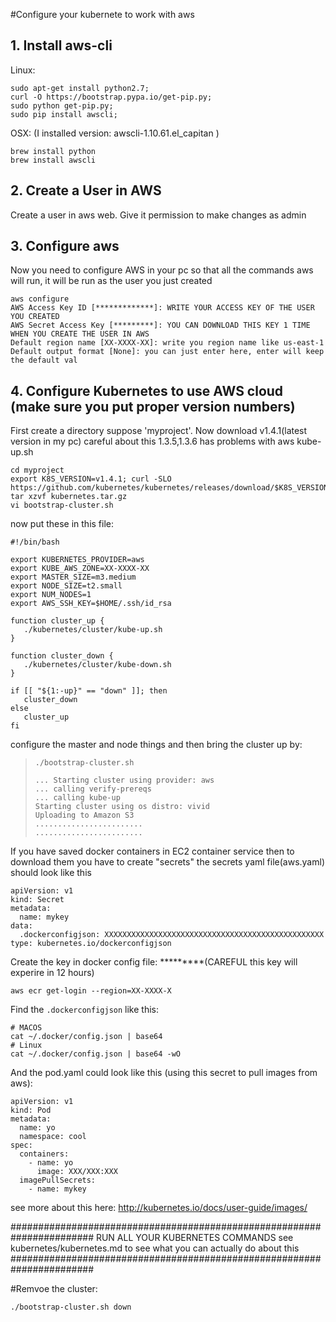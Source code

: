 #Configure your kubernete to work with aws


## 1. Install aws-cli


Linux:
```
sudo apt-get install python2.7;
curl -O https://bootstrap.pypa.io/get-pip.py;
sudo python get-pip.py;
sudo pip install awscli;
```
OSX: (I installed version: awscli-1.10.61.el_capitan )
```
brew install python
brew install awscli
```


## 2. Create a User in AWS

Create a user in aws web. Give it permission to make changes as admin


## 3. Configure aws

Now you need to configure AWS in your pc so that all the commands aws will run, it will be run as the user you just created

```
aws configure
AWS Access Key ID [*************]: WRITE YOUR ACCESS KEY OF THE USER YOU CREATED
AWS Secret Access Key [*********]: YOU CAN DOWNLOAD THIS KEY 1 TIME WHEN YOU CREATE THE USER IN AWS
Default region name [XX-XXXX-XX]: write you region name like us-east-1
Default output format [None]: you can just enter here, enter will keep the default val
```

## 4. Configure Kubernetes to use AWS cloud (make sure you put proper version numbers)

First create a directory suppose 'myproject'. Now download v1.4.1(latest version in my pc) careful about this 1.3.5,1.3.6 has problems with aws kube-up.sh
```
cd myproject
export K8S_VERSION=v1.4.1; curl -SLO https://github.com/kubernetes/kubernetes/releases/download/$K8S_VERSION/kubernetes.tar.gz
tar xzvf kubernetes.tar.gz
vi bootstrap-cluster.sh
```

now put these in this file:
```
#!/bin/bash

export KUBERNETES_PROVIDER=aws
export KUBE_AWS_ZONE=XX-XXXX-XX
export MASTER_SIZE=m3.medium
export NODE_SIZE=t2.small
export NUM_NODES=1
export AWS_SSH_KEY=$HOME/.ssh/id_rsa

function cluster_up {
   ./kubernetes/cluster/kube-up.sh
}

function cluster_down {
   ./kubernetes/cluster/kube-down.sh
}

if [[ "${1:-up}" == "down" ]]; then
   cluster_down
else
   cluster_up
fi
```

configure the master and node things and then bring the cluster up by:
>```
>./bootstrap-cluster.sh
>```
>
>```
>... Starting cluster using provider: aws
>... calling verify-prereqs
>... calling kube-up
>Starting cluster using os distro: vivid
>Uploading to Amazon S3
>........................
>........................
>```


If you have saved docker containers in EC2 container service then to download them you have to create "secrets"
the secrets yaml file(aws.yaml) should look like this
```
apiVersion: v1     
kind: Secret
metadata:
  name: mykey
data:
  .dockerconfigjson: XXXXXXXXXXXXXXXXXXXXXXXXXXXXXXXXXXXXXXXXXXXXXXXXX
type: kubernetes.io/dockerconfigjson
```

Create the key in docker config file: *********(CAREFUL this key will experire in 12 hours)
```
aws ecr get-login --region=XX-XXXX-X
```

Find the `.dockerconfigjson` like this:
```
# MACOS
cat ~/.docker/config.json | base64
# Linux
cat ~/.docker/config.json | base64 -wO
```

And the pod.yaml could look like this (using this secret to pull images from aws):
```
apiVersion: v1
kind: Pod
metadata:
  name: yo
  namespace: cool
spec:
  containers:
    - name: yo
      image: XXX/XXX:XXX
  imagePullSecrets:
    - name: mykey
```

see more about this here: http://kubernetes.io/docs/user-guide/images/



#######################################################################
RUN ALL YOUR KUBERNETES COMMANDS
see kubernetes/kubernetes.md to see what you can actually do about this
#######################################################################


#Remvoe the cluster:
```
./bootstrap-cluster.sh down
```

